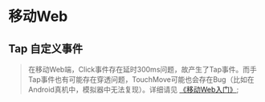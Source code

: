 # 移动Web

## Tap 自定义事件

> 在移动Web端，Click事件存在延时300ms问题，故产生了Tap事件。而手Tap事件也有可能存在穿透问题，TouchMove可能也会存在Bug（比如在Android真机中，模拟器中无法复现）。详细请见 [《移动Web入门》](https://www.imooc.com/video/9577);

